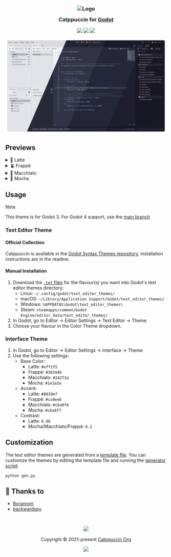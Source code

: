 <h3 align="center">
	<img src="https://raw.githubusercontent.com/catppuccin/catppuccin/main/assets/logos/exports/1544x1544_circle.png" width="100" alt="Logo"/><br/>
	<img src="https://raw.githubusercontent.com/catppuccin/catppuccin/main/assets/misc/transparent.png" height="30" width="0px"/>
	Catppuccin for <a href="https://godotengine.org/">Godot</a>
	<img src="https://raw.githubusercontent.com/catppuccin/catppuccin/main/assets/misc/transparent.png" height="30" width="0px"/>
</h3>

<p align="center">
	<a href="https://github.com/catppuccin/godot/stargazers"><img src="https://img.shields.io/github/stars/catppuccin/godot?colorA=363a4f&colorB=b7bdf8&style=for-the-badge"></a>
	<a href="https://github.com/catppuccin/godot/issues"><img src="https://img.shields.io/github/issues/catppuccin/godot?colorA=363a4f&colorB=f5a97f&style=for-the-badge"></a>
	<a href="https://github.com/catppuccin/godot/contributors"><img src="https://img.shields.io/github/contributors/catppuccin/godot?colorA=363a4f&colorB=a6da95&style=for-the-badge"></a>
</p>

<p align="center">
	<img src="assets/preview.webp"/>
</p>

## Previews

<details>
<summary>🌻 Latte</summary>
<img src="assets/latte.webp"/>
</details>
<details>
<summary>🪴 Frappé</summary>
<img src="assets/frappe.webp"/>
</details>
<details>
<summary>🌺 Macchiato</summary>
<img src="assets/macchiato.webp"/>
</details>
<details>
<summary>🌿 Mocha</summary>
<img src="assets/mocha.webp"/>
</details>

## Usage

> [!NOTE]
> This theme is for Godot 3. For Godot 4 support, use the [main branch](https://github.com/catppuccin/godot)

### Text Editor Theme

#### Official Collection

Catppuccin is available in the [Godot Syntax Themes repository](https://github.com/godotengine/godot-syntax-themes/tree/3.x), installation instructions are in the readme.

#### Manual Installation

1. Download the [`.tet` files](themes/) for the flavour(s) you want into Godot's text editor themes directory:
	- Linux: `~/.config/godot/text_editor_themes/`
	- macOS: `~/Library/Application Support/Godot/text_editor_themes/`
	- Windows: `%APPDATA%\Godot\text_editor_themes\` 
	- Steam: `steamapps/common/Godot Engine/editor_data/text_editor_themes/`
2. In Godot, go to Editor → Editor Settings → Text Editor → Theme
3. Choose your flavour in the Color Theme dropdown.

### Interface Theme

1. In Godot, go to Editor → Editor Settings → Interface → Theme
2. Use the following settings:
	- Base Color:
		- Latte: `#eff1f5`
		- Frappé: `#303446`
		- Macchiato: `#24273a`
		- Mocha: `#1e1e2e`
	- Accent:
		- Latte: `#8839ef`
		- Frappé: `#ca9ee6`
		- Macchiato: `#c6a0f6`
		- Mocha: `#cba6f7`
	- Contrast:
		- Latte: `0.06`
		- Mocha/Macchiato/Frappé: `0.2`

## Customization

The text editor themes are generated from a [template file](template.tet). You can customize the themes by editing the template file and running the [generator script](gen.py):

```shell
python gen.py
```

## 💝 Thanks to

- [Boranroni](https://github.com/boranroni)
- [backwardspy](https://github.com/backwardspy)

&nbsp;

<p align="center">
	<img src="https://raw.githubusercontent.com/catppuccin/catppuccin/main/assets/footers/gray0_ctp_on_line.svg?sanitize=true" />
</p>

<p align="center">
	Copyright &copy; 2021-present <a href="https://github.com/catppuccin" target="_blank">Catppuccin Org</a>
</p>

<p align="center">
	<a href="https://github.com/catppuccin/catppuccin/blob/main/LICENSE"><img src="https://img.shields.io/static/v1.svg?style=for-the-badge&label=License&message=MIT&logoColor=d9e0ee&colorA=363a4f&colorB=b7bdf8"/></a>
</p>
